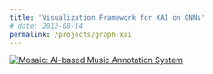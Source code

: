 ```yaml
---
title: 'Visualization Framework for XAI on GNNs'
# date: 2012-08-14
permalink: /projects/graph-xai
---
```


[![Mosaic: AI-based Music Annotation System](https://img.youtube.com/vi/3T2TojvBs0w/0.jpg)](https://www.youtube.com/watch?v=3T2TojvBs0w)